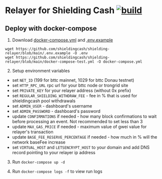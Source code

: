 # Relayer for Shielding Cash [![build](https://github.com/shieldingcash/shielding-relayer/actions/workflows/build.yml/badge.svg)](https://github.com/shieldingcash/shielding-relayer/actions/workflows/build.yml)

## Deploy with docker-compose

1. Download [docker-compose.yml](/docker-compose-test.yml) and [.env.example](/.env.example)

```
wget https://github.com/shieldingcash/shielding-relayer/blob/main/.env.example -O .env
wget https://github.com/shieldingcash/shielding-relayer/blob/main/docker-compose-test.yml -O docker-compose.yml

```

2. Setup environment variables

- set `NET_ID` (199 for bttc mainnet, 1029 for bttc Donau testnet)
- set `HTTP_RPC_URL` rpc url for your bttc node or trongrid site
- set `PRIVATE_KEY` for your relayer address (without 0x prefix)
- set `REGULAR_SHIELDING_WITHDRAW_FEE` - fee in % that is used for shieldingcash pool withdrawals
- set `ADMIN_USER` - dashboard's username
- set `ADMIN_PASSWORD` - dashboard's password
- update `CONFIRMATIONS` if needed - how many block confirmations to wait before processing an event. Not recommended to set less than 3
- update `MAX_GAS_PRICE` if needed - maximum value of gwei value for relayer's transaction
- update `BASE_FEE_RESERVE_PERCENTAGE` if needed - how much in % will the network baseFee increase
- set `VIRTUAL_HOST` and `LETSENCRYPT_HOST` to your domain and add DNS record pointing to your relayer ip address

3. Run `docker-compose up -d`

4. Run `docker-compose logs -f` to view run logs
